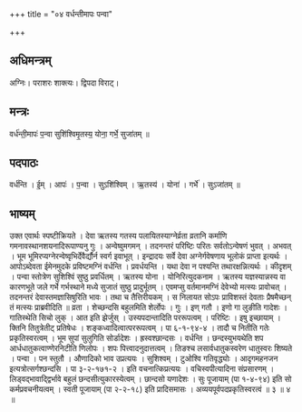 +++
title = "०४ वर्धन्तीमापः पन्वा"

+++
## अधिमन्त्रम्
अग्निः। पराशरः शाक्त्यः। द्विपदा विराट्।

## मन्त्रः
वर्ध॑न्ती॒मापः॑ प॒न्वा सुशि॑श्विमृ॒तस्य॒ योना॒ गर्भे॒ सुजा॑तम् ॥

## पदपाठः
वर्ध॑न्ति । ई॒म् । आपः॑ । प॒न्वा । सुऽशि॑श्विम् । ऋ॒तस्य॑ । योना॑ । गर्भे॑ । सुऽजा॑तम् ॥

## भाष्यम्
उक्त एवार्थः स्पष्टीक्रियते । देवा ऋतस्य गतस्य पलायितस्याग्नेर्व्रता व्रतानि कर्माणि गमनावस्थानशयनादिरूपाण्यनु गुः । अन्वेष्वुमगमन् । तदनन्तरं परिष्टिः परितः सर्वतोऽन्वेषणं भुवत् । अभवत् । भूम भूमिरप्यग्नेरन्वेष्वृभिर्देवैर्द्यौर्न स्वर्ग इवाभूत् । इन्द्रादयः सर्वे देवा अग्नेर्गवेषणाय भूलोकं प्राप्ता इत्यर्थः । आपोऽब्देवता ईमेनमुदके प्रविष्टमग्निं वर्धन्ति । प्रवर्धयन्ति । यथा देवा न पश्यन्ति तथारक्षन्नित्यर्थः । कीदृशम् । पन्वा स्तोत्रेण सुशिश्विं सुष्ठु प्रवर्धितम् । ऋतस्य योना । योनिरित्युदकनाम । ऋतस्य यज्ञस्यान्नस्य वा कारणभूते जले गर्भे गर्भस्थाने मध्ये सुजातं सुष्ठु प्रादुर्भूतम् । एवमप्सु वर्तमानमग्निं देवेभ्यो मत्स्यः प्रावोचत् । तदनन्तरं देवास्तमज्ञासिषुरिति भावः । तथा च तैत्तिरीयकम् । स निलायत सोऽपः प्राविशस्तं देवताः प्रैषमैच्छन् तं मत्स्यः प्राब्रवीदिति ॥ व्रता । शेच्छन्दसि बहुलमिति शेर्लोपः । गुः । इण् गतौ । इणो गा लुङीति गादेशः । गातिस्थेति सिचो लुक् । आत इति झेर्जुस् । उस्यपदान्तादिति पररूपत्वम् । परिष्टिः । इषु इच्छायाम् । क्तिनि तितुत्रेतीट् प्रतिषेधः । शङ्कध्वादित्वात्पररूपत्वम् । पा ६-१-९४-४ । तादौ च नितीति गतेः प्रकृतिस्वरत्वम् । भूम सुपां सुलुगिति सोर्डादेशः । ह्रस्वश्छान्दसः । वर्धन्ति । छन्दस्युभयथेति शप आर्धधातुकत्वाण्णेरनिटीति णिलोपः । शपः पित्त्वादनुदात्तत्वम् । तिङश्च लसार्वधातुकस्वरेण धातुस्वरः शिष्यते । पन्वा । पन स्तुतौ । औणादिको भाव उप्रत्ययः । सुशिश्वम् । टुओश्वि गतिवृद्ध्योः । आदृगमहनजन इत्यत्रोत्सर्गश्छन्दसि । पा ३-२-१७१-२ । इति वचनात्किप्रत्ययः । वचिस्वपीत्यादिना संप्रसारणम् । लिड्वद्भावाद्द्विर्भावे बहुलं छन्दसीत्युकारस्येत्वम् । छान्दसो यणादेशः । सुः पूजायाम् (पा १-४-९४) इति सो कर्मप्रवचनीयत्वम् । स्वती पूजायाम् (पा २-२-१८) इति प्रादिसमासः । अव्ययपूर्वपदप्रकृतिस्वरत्वं ॥ ३ ॥ ४ ॥